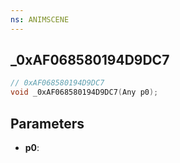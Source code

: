 ```yaml
---
ns: ANIMSCENE
---
```

## _0xAF068580194D9DC7

```c
// 0xAF068580194D9DC7
void _0xAF068580194D9DC7(Any p0);
```

## Parameters
* **p0**:
